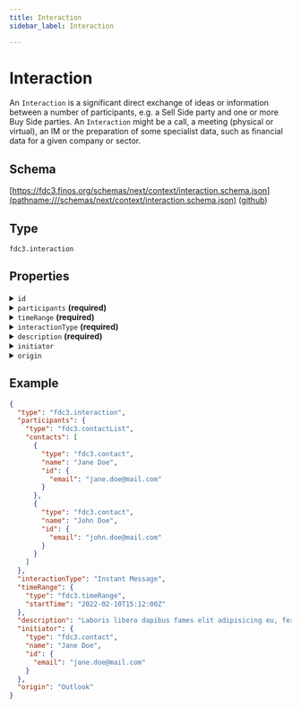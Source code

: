 ```yaml
---
title: Interaction
sidebar_label: Interaction

---
```


# Interaction

An `Interaction` is a significant direct exchange of ideas or information between a number of participants, e.g. a Sell Side party and one or more Buy Side parties. An `Interaction` might be a call, a meeting (physical or virtual), an IM or the preparation of some specialist data, such as financial data for a given company or sector.

## Schema

[https://fdc3.finos.org/schemas/next/context/interaction.schema.json](pathname:///schemas/next/context/interaction.schema.json) ([github](https://github.com/finos/FDC3/tree/main/packages/fdc3-context/schemas/context/interaction.schema.json))

## Type

`fdc3.interaction`

## Properties

<details>
  <summary><code>id</code></summary>

**type**: `object`

**Subproperties:**

<details>
  <summary><code>URI</code></summary>

**type**: `string`

Can be used by a target application to pass a record's link back to the originating application. This offers the originating application a way to open the record for a user to view.

</details>

<details>
  <summary><code>SALESFORCE</code></summary>

**type**: `string`

Interactions ID in Salesforce

</details>

<details>
  <summary><code>SINGLETRACK</code></summary>

**type**: `string`

Interaction ID in SingleTrack

</details>

Can be used by a target application to pass an identifier back to the originating application after an interaction record has been created, updated or deleted. An interaction ID does not need to be populated by the originating application, however the target application could store it for future reference and SHOULD return it in a `TransactionResult`.

</details>

<details>
  <summary><code>participants</code> <strong>(required)</strong></summary>

**type**: [ContactList](ContactList)

A list of contacts involved in the interaction

</details>

<details>
  <summary><code>timeRange</code> <strong>(required)</strong></summary>

**type**: [TimeRange](TimeRange)

The time range over which the interaction occurred

</details>

<details>
  <summary><code>interactionType</code> <strong>(required)</strong></summary>

**type**: `string`

`interactionType` SHOULD be one of `'Instant Message'`, `'Email'`, `'Call'`, or `'Meeting'` although other string values are permitted.

</details>

<details>
  <summary><code>description</code> <strong>(required)</strong></summary>

**type**: `string`

A human-readable description of the interaction

</details>

<details>
  <summary><code>initiator</code></summary>

**type**: [Contact](Contact)

The contact that initiated the interaction

</details>

<details>
  <summary><code>origin</code></summary>

**type**: `string`

Used to represent the application or service that the interaction was created from to aid in tracing the source of an interaction.

</details>

## Example

```json
{
  "type": "fdc3.interaction",
  "participants": {
    "type": "fdc3.contactList",
    "contacts": [
      {
        "type": "fdc3.contact",
        "name": "Jane Doe",
        "id": {
          "email": "jane.doe@mail.com"
        }
      },
      {
        "type": "fdc3.contact",
        "name": "John Doe",
        "id": {
          "email": "john.doe@mail.com"
        }
      }
    ]
  },
  "interactionType": "Instant Message",
  "timeRange": {
    "type": "fdc3.timeRange",
    "startTime": "2022-02-10T15:12:00Z"
  },
  "description": "Laboris libero dapibus fames elit adipisicing eu, fermentum, dignissimos laboriosam, erat, risus qui deserunt. Praesentium! Reiciendis. Hic harum nostrud, harum potenti amet? Mauris. Pretium aliquid animi, eget eiusmod integer proident. Architecto ipsum blandit ducimus, possimus illum sunt illum necessitatibus ab litora sed, nonummy integer minus corrupti ducimus iste senectus accumsan, fugiat nostrud? Pede vero dictumst excepturi, iure earum consequuntur voluptatum",
  "initiator": {
    "type": "fdc3.contact",
    "name": "Jane Doe",
    "id": {
      "email": "jane.doe@mail.com"
    }
  },
  "origin": "Outlook"
}
```

